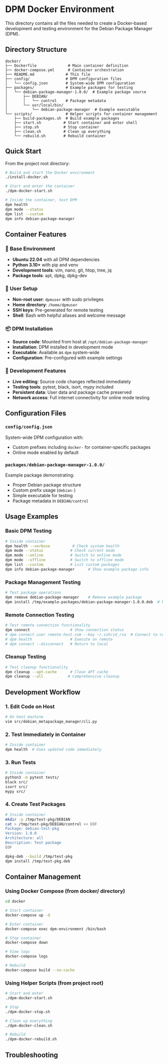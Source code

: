# DPM Docker Environment

This directory contains all the files needed to create a Docker-based development and testing environment for the Debian Package Manager (DPM).

## Directory Structure

```
docker/
├── Dockerfile              # Main container definition
├── docker-compose.yml      # Container orchestration
├── README.md              # This file
├── config/                # DPM configuration files
│   └── config.json        # System-wide DPM configuration
├── packages/              # Example packages for testing
│   └── debian-package-manager-1.0.0/  # Example package source
│       ├── DEBIAN/
│       │   └── control    # Package metadata
│       └── usr/local/bin/
│           └── debian-package-manager  # Example executable
└── scripts/               # Helper scripts for container management
    ├── build-packages.sh  # Build example packages
    ├── start.sh          # Start container and enter shell
    ├── stop.sh           # Stop container
    ├── clean.sh          # Clean up everything
    └── rebuild.sh        # Rebuild container
```

## Quick Start

From the project root directory:

```bash
# Build and start the Docker environment
./install-docker.sh

# Start and enter the container
./dpm-docker-start.sh

# Inside the container, test DPM
dpm health
dpm mode --status
dpm list --custom
dpm info debian-package-manager
```

## Container Features

### 🐳 **Base Environment**
- **Ubuntu 22.04** with all DPM dependencies
- **Python 3.10+** with pip and venv
- **Development tools**: vim, nano, git, htop, tree, jq
- **Package tools**: apt, dpkg, dpkg-dev

### 👤 **User Setup**
- **Non-root user**: `dpmuser` with sudo privileges
- **Home directory**: `/home/dpmuser`
- **SSH keys**: Pre-generated for remote testing
- **Shell**: Bash with helpful aliases and welcome message

### 📦 **DPM Installation**
- **Source code**: Mounted from host at `/opt/debian-package-manager`
- **Installation**: DPM installed in development mode
- **Executable**: Available as `dpm` system-wide
- **Configuration**: Pre-configured with example settings

### 🔧 **Development Features**
- **Live editing**: Source code changes reflected immediately
- **Testing tools**: pytest, black, isort, mypy included
- **Persistent data**: User data and package cache preserved
- **Network access**: Full internet connectivity for online mode testing

## Configuration Files

### `config/config.json`
System-wide DPM configuration with:
- Custom prefixes including `docker-` for container-specific packages
- Online mode enabled by default

### `packages/debian-package-manager-1.0.0/`
Example package demonstrating:
- Proper Debian package structure
- Custom prefix usage (`debian-`)
- Simple executable for testing
- Package metadata in `DEBIAN/control`

## Usage Examples

### Basic DPM Testing
```bash
# Inside container
dpm health --verbose          # Check system health
dpm mode --status            # Check current mode
dpm mode --online            # Switch to online mode
dpm mode --offline           # Switch to offline mode
dpm list --custom            # List custom packages
dpm info debian-package-manager      # Show example package info
```

### Package Management Testing
```bash
# Test package operations
dpm remove debian-package-manager    # Remove example package
dpm install /tmp/example-packages/debian-package-manager-1.0.0.deb  # Reinstall
```

### Remote Connection Testing
```bash
# Test remote connection functionality
dpm connect                  # Show connection status
# dpm connect user remote-host.com --key ~/.ssh/id_rsa  # Connect to remote
# dpm health                 # Execute on remote
# dpm connect --disconnect   # Return to local
```

### Cleanup Testing
```bash
# Test cleanup functionality
dpm cleanup --apt-cache      # Clean APT cache
dpm cleanup --all           # Comprehensive cleanup
```

## Development Workflow

### 1. **Edit Code on Host**
```bash
# On host machine
vim src/debian_metapackage_manager/cli.py
```

### 2. **Test Immediately in Container**
```bash
# Inside container
dpm health  # Uses updated code immediately
```

### 3. **Run Tests**
```bash
# Inside container
python3 -m pytest tests/
black src/
isort src/
mypy src/
```

### 4. **Create Test Packages**
```bash
# Inside container
mkdir -p /tmp/test-pkg/DEBIAN
cat > /tmp/test-pkg/DEBIAN/control << EOF
Package: debian-test-pkg
Version: 1.0.0
Architecture: all
Description: Test package
EOF

dpkg-deb --build /tmp/test-pkg
dpm install /tmp/test-pkg.deb
```

## Container Management

### Using Docker Compose (from docker/ directory)
```bash
cd docker

# Start container
docker-compose up -d

# Enter container
docker-compose exec dpm-environment /bin/bash

# Stop container
docker-compose down

# View logs
docker-compose logs

# Rebuild
docker-compose build --no-cache
```

### Using Helper Scripts (from project root)
```bash
# Start and enter
./dpm-docker-start.sh

# Stop
./dpm-docker-stop.sh

# Clean up everything
./dpm-docker-clean.sh

# Rebuild
./dpm-docker-rebuild.sh
```

## Troubleshooting